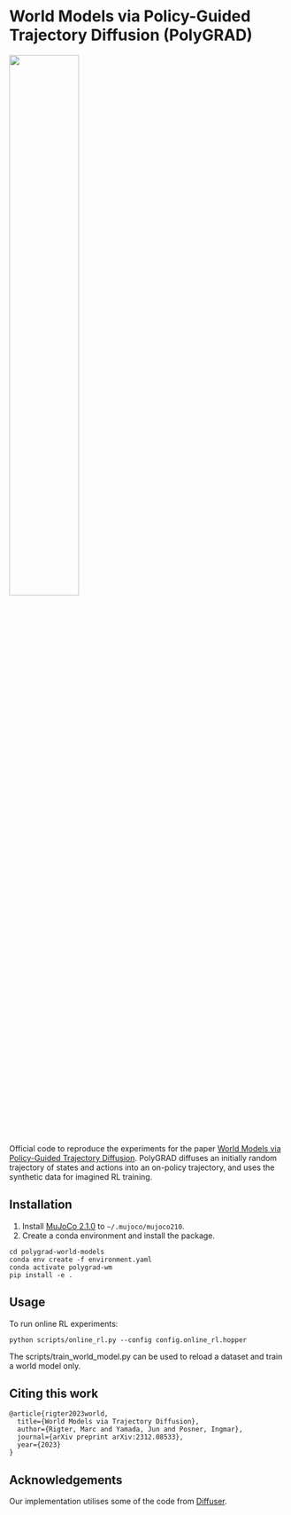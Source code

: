 # World Models via Policy-Guided Trajectory Diffusion (PolyGRAD)

<img src="https://github.com/marc-rigter/polygrad-world-models/blob/main/polygrad-world-models.gif" width="50%" height="50%"/>

Official code to reproduce the experiments for the paper [World Models via Policy-Guided Trajectory Diffusion](https://arxiv.org/abs/2312.08533).  PolyGRAD diffuses an initially random trajectory of states and actions into an on-policy trajectory, and uses the synthetic data for imagined RL training.

## Installation
1. Install [MuJoCo 2.1.0](https://github.com/deepmind/mujoco/releases) to `~/.mujoco/mujoco210`.
2. Create a conda environment and install the package.
```
cd polygrad-world-models
conda env create -f environment.yaml
conda activate polygrad-wm
pip install -e .
```

## Usage
To run online RL experiments:

```
python scripts/online_rl.py --config config.online_rl.hopper
```

The scripts/train_world_model.py can be used to reload a dataset and train a world model only.

## Citing this work

```
@article{rigter2023world,
  title={World Models via Trajectory Diffusion},
  author={Rigter, Marc and Yamada, Jun and Posner, Ingmar},
  journal={arXiv preprint arXiv:2312.08533},
  year={2023}
}
```

## Acknowledgements
Our implementation utilises some of the code from [Diffuser](https://github.com/jannerm/diffuser).
